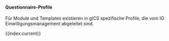 #### Questionnaire-Profile

Für Module und Templates existieren in gICS spezifische Profile, die vom IG Einwilligungsmanagement abgeleitet sind.

{{index:current}}